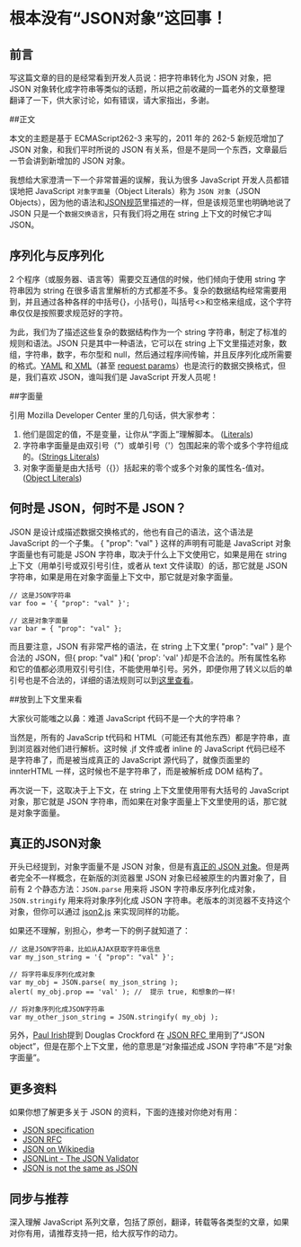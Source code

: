 # 根本没有“JSON对象”这回事！ 

## 前言 

写这篇文章的目的是经常看到开发人员说：把字符串转化为 JSON 对象，把 JSON 对象转化成字符串等类似的话题，所以把之前收藏的一篇老外的文章整理翻译了一下，供大家讨论，如有错误，请大家指出，多谢。

##正文

本文的主题是基于 ECMAScript262-3 来写的，2011 年的 262-5 新规范增加了 JSON 对象，和我们平时所说的 JSON 有关系，但是不是同一个东西，文章最后一节会讲到新增加的 JSON 对象。

我想给大家澄清一下一个非常普遍的误解，我认为很多 JavaScript 开发人员都错误地把 JavaScript `对象字面量`（Object Literals）称为 `JSON 对象`（JSON Objects），因为他的语法和[JSON规范](http://json.org/)里描述的一样，但是该规范里也明确地说了 JSON 只是一个`数据交换语言`，只有我们将之用在 string 上下文的时候它才叫 JSON。

## 序列化与反序列化 

2 个程序（或服务器、语言等）需要交互通信的时候，他们倾向于使用 string 字符串因为 string 在很多语言里解析的方式都差不多。复杂的数据结构经常需要用到，并且通过各种各样的中括号{}，小括号()，叫括号<>和空格来组成，这个字符串仅仅是按照要求规范好的字符。

为此，我们为了描述这些复杂的数据结构作为一个 string 字符串，制定了标准的规则和语法。JSON 只是其中一种语法，它可以在 string 上下文里描述对象，数组，字符串，数字，布尔型和 null，然后通过程序间传输，并且反序列化成所需要的格式。[YAML](http://en.wikipedia.org/wiki/YAML) 和[ XML](https://en.wikipedia.org/wiki/XML)（甚至 [request params](http://benalman.com/news/2009/12/jquery-14-param-demystified/)）也是流行的数据交换格式，但是，我们喜欢 JSON，谁叫我们是 JavaScript 开发人员呢！

##字面量

引用 Mozilla Developer Center 里的几句话，供大家参考：


1. 他们是固定的值，不是变量，让你从“字面上”理解脚本。 ([Literals](https://developer.mozilla.org/en/Core_JavaScript_1.5_Guide/Core_Language_Features#Literals))
2. 字符串字面量是由双引号（"）或单引号（'）包围起来的零个或多个字符组成的。([Strings Literals](https://developer.mozilla.org/en/Core_JavaScript_1.5_Guide/Core_Language_Features#String_Literals))
3. 对象字面量是由大括号（{}）括起来的零个或多个对象的属性名-值对。([Object Literals](https://developer.mozilla.org/en/Core_JavaScript_1.5_Guide/Core_Language_Features#Object_Literalshttps://developer.mozilla.org/en/Core_JavaScript_1.5_Guide/Core_Language_Features#Object_Literals))

## 何时是 JSON，何时不是 JSON？

JSON 是设计成描述数据交换格式的，他也有自己的语法，这个语法是 JavaScript 的一个子集。
{ "prop": "val" } 这样的声明有可能是 JavaScript 对象字面量也有可能是 JSON 字符串，取决于什么上下文使用它，如果是用在 string 上下文（用单引号或双引号引住，或者从 text 文件读取）的话，那它就是 JSON 字符串，如果是用在对象字面量上下文中，那它就是对象字面量。

```
// 这是JSON字符串
var foo = '{ "prop": "val" }';
```
 
```
// 这是对象字面量
var bar = { "prop": "val" };
```

而且要注意，JSON 有非常严格的语法，在 string 上下文里{ "prop": "val" } 是个合法的 JSON，但{ prop: "val" }和{ 'prop': 'val' }却是不合法的。所有属性名称和它的值都必须用双引号引住，不能使用单引号。另外，即便你用了转义以后的单引号也是不合法的，详细的语法规则可以到[这里查看](http://json.org/)。

##放到上下文里来看

大家伙可能嗤之以鼻：难道 JavaScript 代码不是一个大的字符串？

当然是，所有的 JavaScrip t代码和 HTML（可能还有其他东西）都是字符串，直到浏览器对他们进行解析。这时候 .jf 文件或者 inline 的 JavaScript 代码已经不是字符串了，而是被当成真正的 JavaScript 源代码了，就像页面里的 innterHTML 一样，这时候也不是字符串了，而是被解析成 DOM 结构了。

再次说一下，这取决于上下文，在 string 上下文里使用带有大括号的 JavaScript 对象，那它就是 JSON 字符串，而如果在对象字面量上下文里使用的话，那它就是对象字面量。

## 真正的JSON对象 

开头已经提到，对象字面量不是 JSON 对象，但是有[真正的 JSON 对象](https://developer.mozilla.org/en/Using_native_JSON)。但是两者完全不一样概念，在新版的浏览器里 JSON 对象已经被原生的内置对象了，目前有 2 个静态方法：`JSON.parse` 用来将 JSON 字符串反序列化成对象，`JSON.stringify` 用来将对象序列化成 JSON 字符串。老版本的浏览器不支持这个对象，但你可以通过 [json2.js](http://json.org/) 来实现同样的功能。

如果还不理解，别担心，参考一下的例子就知道了：

```
// 这是JSON字符串，比如从AJAX获取字符串信息
var my_json_string = '{ "prop": "val" }';
 ```

```
// 将字符串反序列化成对象
var my_obj = JSON.parse( my_json_string );
alert( my_obj.prop == 'val' ); //  提示 true, 和想象的一样!
 ```

```
// 将对象序列化成JSON字符串
var my_other_json_string = JSON.stringify( my_obj );
```

另外，[Paul Irish](http://paulirish.com/)提到 Douglas Crockford 在 [JSON RFC ](http://www.ietf.org/rfc/rfc4627.txt?number=4627)里用到了“JSON object”，但是在那个上下文里，他的意思是“对象描述成 JSON 字符串”不是“对象字面量”。

## 更多资料

如果你想了解更多关于 JSON 的资料，下面的连接对你绝对有用：


- [JSON specification](http://json.org/)
- [JSON RFC](http://www.ietf.org/rfc/rfc4627.txt?number=4627)
- [JSON on Wikipedia](http://en.wikipedia.org/wiki/JSON)
- [JSONLint - The JSON Validator](http://www.jsonlint.com/)
- [JSON is not the same as JSON](http://james.padolsey.com/javascript/json-is-not-the-same-as-json/)

## 同步与推荐 

深入理解 JavaScript 系列文章，包括了原创，翻译，转载等各类型的文章，如果对你有用，请推荐支持一把，给大叔写作的动力。